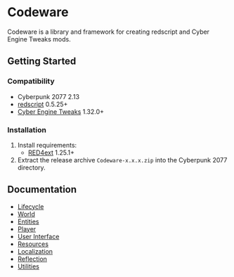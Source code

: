 # Codeware

Codeware is a library and framework for creating redscript and Cyber Engine Tweaks mods.

## Getting Started

### Compatibility

- Cyberpunk 2077 2.13
- [redscript](https://github.com/jac3km4/redscript) 0.5.25+
- [Cyber Engine Tweaks](https://github.com/yamashi/CyberEngineTweaks) 1.32.0+

### Installation

1. Install requirements:
   - [RED4ext](https://docs.red4ext.com/getting-started/installing-red4ext) 1.25.1+
2. Extract the release archive `Codeware-x.x.x.zip` into the Cyberpunk 2077 directory.

## Documentation

- [Lifecycle](https://github.com/psiberx/cp2077-codeware/wiki#lifecycle)
- [World](https://github.com/psiberx/cp2077-codeware/wiki#world)
- [Entities](https://github.com/psiberx/cp2077-codeware/wiki#entities)
- [Player](https://github.com/psiberx/cp2077-codeware/wiki#player)
- [User Interface](https://github.com/psiberx/cp2077-codeware/wiki#user-interface)
- [Resources](https://github.com/psiberx/cp2077-codeware/wiki#resources)
- [Localization](https://github.com/psiberx/cp2077-codeware/wiki#localization)
- [Reflection](https://github.com/psiberx/cp2077-codeware/wiki#reflection)
- [Utilities](https://github.com/psiberx/cp2077-codeware/wiki#utilities)
